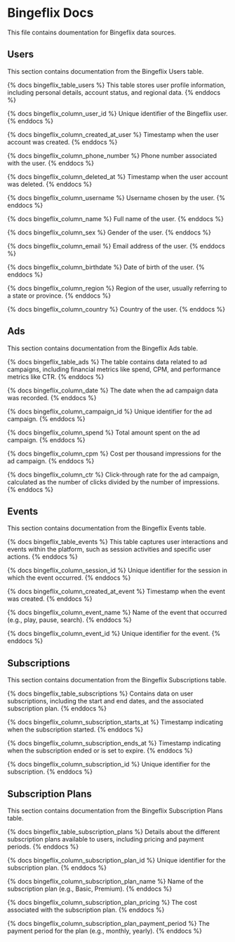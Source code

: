 # Bingeflix Docs
This file contains doumentation for Bingeflix data sources.

## Users
This section contains documentation from the Bingeflix Users table.

{% docs bingeflix_table_users %}
This table stores user profile information, including personal details, account status, and regional data.
{% enddocs %}

{% docs bingeflix_column_user_id %}
Unique identifier of the Bingeflix user.
{% enddocs %}

{% docs bingeflix_column_created_at_user %}
Timestamp when the user account was created.
{% enddocs %}

{% docs bingeflix_column_phone_number %}
Phone number associated with the user.
{% enddocs %}

{% docs bingeflix_column_deleted_at %}
Timestamp when the user account was deleted.
{% enddocs %}

{% docs bingeflix_column_username %}
Username chosen by the user.
{% enddocs %}

{% docs bingeflix_column_name %}
Full name of the user.
{% enddocs %}

{% docs bingeflix_column_sex %}
Gender of the user.
{% enddocs %}

{% docs bingeflix_column_email %}
Email address of the user.
{% enddocs %}

{% docs bingeflix_column_birthdate %}
Date of birth of the user.
{% enddocs %}

{% docs bingeflix_column_region %}
Region of the user, usually referring to a state or province.
{% enddocs %}

{% docs bingeflix_column_country %}
Country of the user.
{% enddocs %}

## Ads
This section contains documentation from the Bingeflix Ads table.

{% docs bingeflix_table_ads %}
The table contains data related to ad campaigns, including financial metrics like spend, CPM, and performance metrics like CTR.
{% enddocs %}

{% docs bingeflix_column_date %}
The date when the ad campaign data was recorded.
{% enddocs %}

{% docs bingeflix_column_campaign_id %}
Unique identifier for the ad campaign.
{% enddocs %}

{% docs bingeflix_column_spend %}
Total amount spent on the ad campaign.
{% enddocs %}

{% docs bingeflix_column_cpm %}
Cost per thousand impressions for the ad campaign.
{% enddocs %}

{% docs bingeflix_column_ctr %}
Click-through rate for the ad campaign, calculated as the number of clicks divided by the number of impressions.
{% enddocs %}

## Events
This section contains documentation from the Bingeflix Events table.


{% docs bingeflix_table_events %}
This table captures user interactions and events within the platform, such as session activities and specific user actions.
{% enddocs %}

{% docs bingeflix_column_session_id %}
Unique identifier for the session in which the event occurred.
{% enddocs %}

{% docs bingeflix_column_created_at_event %}
Timestamp when the event was created.
{% enddocs %}

{% docs bingeflix_column_event_name %}
Name of the event that occurred (e.g., play, pause, search).
{% enddocs %}

{% docs bingeflix_column_event_id %}
Unique identifier for the event.
{% enddocs %}

## Subscriptions
This section contains documentation from the Bingeflix Subscriptions table.


{% docs bingeflix_table_subscriptions %}
Contains data on user subscriptions, including the start and end dates, and the associated subscription plan.
{% enddocs %}

{% docs bingeflix_column_subscription_starts_at %}
Timestamp indicating when the subscription started.
{% enddocs %}

{% docs bingeflix_column_subscription_ends_at %}
Timestamp indicating when the subscription ended or is set to expire.
{% enddocs %}

{% docs bingeflix_column_subscription_id %}
Unique identifier for the subscription.
{% enddocs %}


## Subscription Plans
This section contains documentation from the Bingeflix Subscription Plans table.


{% docs bingeflix_table_subscription_plans %}
Details about the different subscription plans available to users, including pricing and payment periods.
{% enddocs %}

{% docs bingeflix_column_subscription_plan_id %}
Unique identifier for the subscription plan.
{% enddocs %}

{% docs bingeflix_column_subscription_plan_name %}
Name of the subscription plan (e.g., Basic, Premium).
{% enddocs %}

{% docs bingeflix_column_subscription_plan_pricing %}
The cost associated with the subscription plan.
{% enddocs %}

{% docs bingeflix_column_subscription_plan_payment_period %}
The payment period for the plan (e.g., monthly, yearly).
{% enddocs %}
